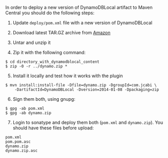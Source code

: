In order to deploy a new version of DynamoDBLocal artifact
to Maven Central you should do the following steps:

  1. Update `deploy/pom.xml` file with a new version of DynamoDBLocal

  2. Download latest TAR.GZ archive from
     [Amazon](http://docs.aws.amazon.com/amazondynamodb/latest/developerguide/Tools.DynamoDBLocal.html)

  3. Untar and unzip it

  4. Zip it with the following command:

```
$ cd directory_with_dynamodblocal_content
$ zip -0 -r ../dynamo.zip *
```

  5. Install it locally and test how it works with the plugin

```
$ mvn install:install-file -Dfile=dynamo.zip -DgroupId=com.jcabi \
    -DartifactId=DynamoDBLocal -Dversion=2014-01-08 -Dpackaging=zip
```

  6. Sign them both, using gnupg:

 ```
 $ gpg -ab pom.xml
 $ gpg -ab dynamo.zip
 ```

  7. Login to sonatype and deploy them both (`pom.xml` and `dynamo.zip`). You
     should have these files before upload:

 ```
 pom.xml
 pom.pom.asc
 dynamo.zip
 dynamo.zip.asc
 ```
